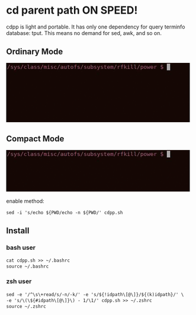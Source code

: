 # cd parent path ON SPEED! #

cdpp is light and portable. It has only one dependency for query terminfo database: tput.
This means no demand for sed, awk, and so on.

## Ordinary Mode ##

![demonstration](https://raw.githubusercontent.com/rydesun/cdpp/master/demo/demo.gif)

## Compact Mode ##

![demonstration](https://raw.githubusercontent.com/rydesun/cdpp/master/demo/demo-cm.gif)

enable method:

	sed -i 's/echo ${PWD/echo -n ${PWD/' cdpp.sh

## Install ##

### bash user ###
	cat cdpp.sh >> ~/.bashrc
	source ~/.bashrc

### zsh user ###
	sed -e '/^\s\+read/s/-n/-k/' -e 's/${!idpath\[@\]}/${(k)idpath}/' \
	-e 's/\(\${#idpath\[@\]}\) - 1/\1/' cdpp.sh >> ~/.zshrc
	source ~/.zshrc
